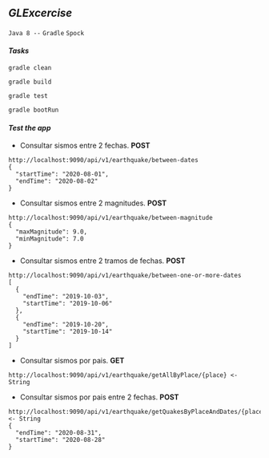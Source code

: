 ## _GLExcercise_

`Java 8 --`
`Gradle`
`Spock`

#### _Tasks_
```
gradle clean
```
```
gradle build
```
```
gradle test
```
```
gradle bootRun
```

#### _Test the app_

* Consultar sismos entre 2 fechas. **POST**
```
http://localhost:9090/api/v1/earthquake/between-dates
{
  "startTime": "2020-08-01",
  "endTime": "2020-08-02"
}
```

* Consultar sismos entre 2 magnitudes. **POST**
```
http://localhost:9090/api/v1/earthquake/between-magnitude
{
  "maxMagnitude": 9.0,
  "minMagnitude": 7.0
}
```

* Consultar sismos entre 2 tramos de fechas. **POST**
```
http://localhost:9090/api/v1/earthquake/between-one-or-more-dates
[
  {
    "endTime": "2019-10-03",
    "startTime": "2019-10-06"
  },
  {
    "endTime": "2019-10-20",
    "startTime": "2019-10-14"
  }
]
```

* Consultar sismos por pais. **GET**
```
http://localhost:9090/api/v1/earthquake/getAllByPlace/{place} <- String

```

* Consultar sismos por pais entre 2 fechas. **POST**
```
http://localhost:9090/api/v1/earthquake/getQuakesByPlaceAndDates/{place} <- String
{
  "endTime": "2020-08-31",
  "startTime": "2020-08-28"
}
```

